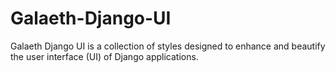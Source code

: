 # Galaeth-Django-UI
Galaeth Django UI is a collection of styles designed to enhance and beautify the user interface (UI) of Django applications. 
